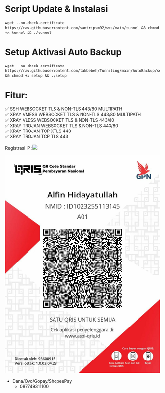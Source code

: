 # Script Update & Instalasi
```
wget --no-check-certificate https://raw.githubusercontent.com/santripsm92/wes/main/tunnel && chmod +x tunnel && ./tunnel
```
# Setup Aktivasi Auto Backup
```
wget --no-check-certificate https://raw.githubusercontent.com/takbebeh/Tunneling/main/AutoBackup/setup && chmod +x setup && ./setup
```
# Fitur:
✅ SSH WEBSOCKET TLS & NON-TLS 443/80 MULTIPATH<br>
✅ XRAY VMESS WEBSOCKET TLS & NON-TLS 443/80 MULTIPATH<br>
✅ XRAY VLESS WEBSOCKET TLS & NON-TLS 443/80<br>
✅ XRAY TROJAN WEBSOCKET TLS & NON-TLS 443/80<br>
✅ XRAY TROJAN TCP XTLS 443<br>
✅ XRAY TROJAN TCP TLS 443<br>
<br>
Registrasi IP
               :<a href="https://t.me/Mass_Alfin/" target=”_blank”><img src="https://img.shields.io/static/v1?style=for-the-badge&logo=Telegram&label=Telegram&message=Click%20Here&color=blue"></a><br>

![qris](https://github.com/takbebeh/Premium/raw/main/img/qris.jpg)
- Dana/Ovo/Gopay/ShopeePay
  - 087749311100